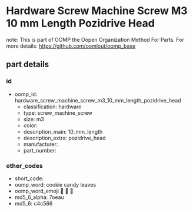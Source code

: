 # Hardware Screw Machine Screw M3 10 mm Length Pozidrive Head  

note: This is part of OOMP the Oopen Organization Method For Parts. For more details: https://github.com/oomlout/oomp_base

##  part details





### id
* oomp_id: hardware_screw_machine_screw_m3_10_mm_length_pozidrive_head
  * classification: hardware
  * type: screw_machine_screw
  * size: m3
  * color: 
  * description_main: 10_mm_length
  * description_extra: pozidrive_head
  * manufacturer: 
  * part_number: 

### other_codes
* short_code: 
* oomp_word: cookie candy leaves
* oomp_word_emoji :cookie: :candy: :leaves:
* md5_6_alpha: 7oeau
* md5_6: c4c566